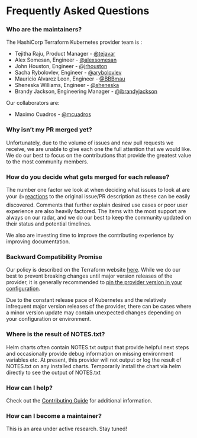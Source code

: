 # Frequently Asked Questions

### Who are the maintainers?

The HashiCorp Terraform Kubernetes provider team is :

* Tejitha Raju, Product Manager - [@tejavar](https://github.com/tejavar)
* Alex Somesan, Engineer - [@alexsomesan](https://github.com/alexsomesan)
* John Houston, Engineer - [@jrhouston](https://github.com/jrhouston)
* Sacha Rybolovlev, Engineer - [@arybolovlev](https://github.com/arybolovlev)
* Mauricio Alvarez Leon, Engineer - [@BBBmau](https://github.com/BBBmau) 
* Sheneska Williams, Engineer - [@sheneska](https://github.com/sheneska)
* Brandy Jackson, Engineering Manager - [@ibrandyjackson](https://github.com/ibrandyjackson)

Our collaborators are:
* Maximo Cuadros - [@mcuadros](https://github.com/mcuadros)

### Why isn’t my PR merged yet?

Unfortunately, due to the volume of issues and new pull requests we receive, we are unable to give each one the full attention that we would like. We do our best to focus on the contributions that provide the greatest value to the most community members.

### How do you decide what gets merged for each release?

The number one factor we look at when deciding what issues to look at are your 👍 [reactions](https://blog.github.com/2016-03-10-add-reactions-to-pull-requests-issues-and-comments/) to the original issue/PR description as these can be easily discovered. Comments that further explain desired use cases or poor user experience are also heavily factored. The items with the most support are always on our radar, and we do our best to keep the community updated on their status and potential timelines.

We also are investing time to improve the contributing experience by improving documentation.


### Backward Compatibility Promise

Our policy is described on the Terraform website [here](https://www.terraform.io/docs/extend/best-practices/versioning.html). While we do our best to prevent breaking changes until major version releases of the provider, it is generally recommended to [pin the provider version in your configuration](https://www.terraform.io/docs/configuration/providers.html#provider-versions).

Due to the constant release pace of Kubernetes and the relatively infrequent major version releases of the provider, there can be cases where a minor version update may contain unexpected changes depending on your configuration or environment.

### Where is the result of NOTES.txt?

Helm charts often contain NOTES.txt output that provide helpful next steps and occasionally provide debug information on missing environment variables etc. At present, this provider will not output or log the result of NOTES.txt on any installed charts. Temporarily install the chart via helm directly to see the output of NOTES.txt

### How can I help? 

Check out the [Contributing Guide](CONTRIBUTING.md) for additional information.

### How can I become a maintainer?

This is an area under active research. Stay tuned!

